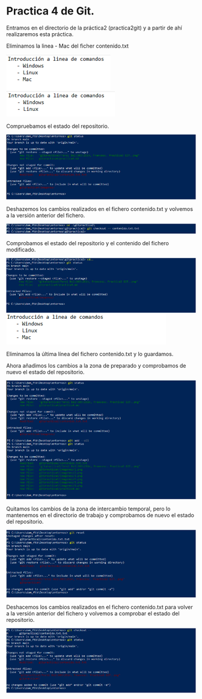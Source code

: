 # Practica 4 de Git.

Entramos en el directorio de la práctica2 (practica2git) y a partir de ahí realizaremos esta práctica.

Eliminamos la linea - Mac del ficher contenido.txt

<img src="imagenes\1.png">

<img src="imagenes\2.png">

Compruebamos el estado del repositorio.

<img src="imagenes\3.png">

Deshazemos los cambios realizados en el fichero contenido.txt y volvemos a la versión anterior del fichero.

<img src="imagenes\4.png">

Comprobamos el estado del repositorio y el contenido del fichero modificado.

<img src="imagenes\5.png">

<img src="imagenes\6.png">

Eliminamos la última línea del fichero contenido.txt y lo guardamos.

Ahora añadimos los cambios a la zona de preparado y comprobamos de nuevo el estado del repositorio.

<img src="imagenes\7.png">

Quitamos los cambios de la zona de intercambio temporal, pero lo mantenemos en el directorio de trabajo y comprobamos de nuevo el estado del repositorio.

<img src="imagenes\8.png">

Deshacemos los cambios realizados en el fichero contenido.txt para volver a la versión anterior del fichero y volvemos a comprobar el estado del repositorio.

<img src="imagenes\9.png">